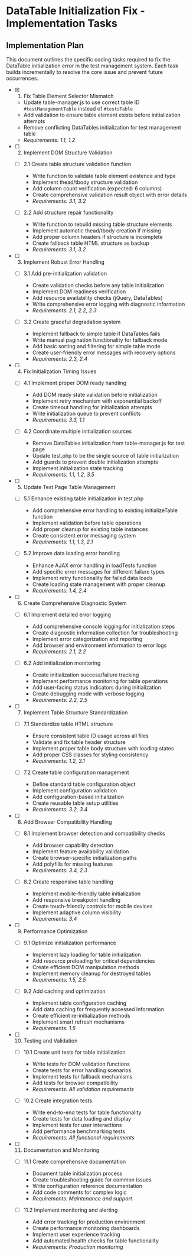 # DataTable Initialization Fix - Implementation Tasks

## Implementation Plan

This document outlines the specific coding tasks required to fix the DataTable initialization error in the test management system. Each task builds incrementally to resolve the core issue and prevent future occurrences.

- [x] 1. Fix Table Element Selector Mismatch



  - Update table-manager.js to use correct table ID `#testManagementTable` instead of `#testsTable`
  - Add validation to ensure table element exists before initialization attempts
  - Remove conflicting DataTables initialization for test management table
  - _Requirements: 1.1, 1.2_

- [ ] 2. Implement DOM Structure Validation
  - [ ] 2.1 Create table structure validation function
    - Write function to validate table element existence and type
    - Implement thead/tbody structure validation
    - Add column count verification (expected: 6 columns)
    - Create comprehensive validation result object with error details
    - _Requirements: 3.1, 3.2_

  - [ ] 2.2 Add structure repair functionality
    - Write function to rebuild missing table structure elements
    - Implement automatic thead/tbody creation if missing
    - Add proper column headers if structure is incomplete
    - Create fallback table HTML structure as backup
    - _Requirements: 3.1, 3.2_

- [ ] 3. Implement Robust Error Handling
  - [ ] 3.1 Add pre-initialization validation
    - Create validation checks before any table initialization
    - Implement DOM readiness verification
    - Add resource availability checks (jQuery, DataTables)
    - Write comprehensive error logging with diagnostic information
    - _Requirements: 2.1, 2.2, 2.3_

  - [ ] 3.2 Create graceful degradation system
    - Implement fallback to simple table if DataTables fails
    - Write manual pagination functionality for fallback mode
    - Add basic sorting and filtering for simple table mode
    - Create user-friendly error messages with recovery options
    - _Requirements: 2.3, 2.4_

- [ ] 4. Fix Initialization Timing Issues
  - [ ] 4.1 Implement proper DOM ready handling
    - Add DOM ready state validation before initialization
    - Implement retry mechanism with exponential backoff
    - Create timeout handling for initialization attempts
    - Write initialization queue to prevent conflicts
    - _Requirements: 3.3, 1.1_

  - [ ] 4.2 Coordinate multiple initialization sources
    - Remove DataTables initialization from table-manager.js for test page
    - Update test.php to be the single source of table initialization
    - Add guards to prevent double initialization attempts
    - Implement initialization state tracking
    - _Requirements: 1.1, 1.2, 3.5_

- [ ] 5. Update Test Page Table Management
  - [ ] 5.1 Enhance existing table initialization in test.php
    - Add comprehensive error handling to existing initializeTable function
    - Implement validation before table operations
    - Add proper cleanup for existing table instances
    - Create consistent error messaging system
    - _Requirements: 1.1, 1.3, 2.1_

  - [ ] 5.2 Improve data loading error handling
    - Enhance AJAX error handling in loadTests function
    - Add specific error messages for different failure types
    - Implement retry functionality for failed data loads
    - Create loading state management with proper cleanup
    - _Requirements: 1.4, 2.4_

- [ ] 6. Create Comprehensive Diagnostic System
  - [ ] 6.1 Implement detailed error logging
    - Add comprehensive console logging for initialization steps
    - Create diagnostic information collection for troubleshooting
    - Implement error categorization and reporting
    - Add browser and environment information to error logs
    - _Requirements: 2.1, 2.2_

  - [ ] 6.2 Add initialization monitoring
    - Create initialization success/failure tracking
    - Implement performance monitoring for table operations
    - Add user-facing status indicators during initialization
    - Create debugging mode with verbose logging
    - _Requirements: 2.2, 2.5_

- [ ] 7. Implement Table Structure Standardization
  - [ ] 7.1 Standardize table HTML structure
    - Ensure consistent table ID usage across all files
    - Validate and fix table header structure
    - Implement proper table body structure with loading states
    - Add proper CSS classes for styling consistency
    - _Requirements: 1.2, 3.1_

  - [ ] 7.2 Create table configuration management
    - Define standard table configuration object
    - Implement configuration validation
    - Add configuration-based initialization
    - Create reusable table setup utilities
    - _Requirements: 3.2, 3.4_

- [ ] 8. Add Browser Compatibility Handling
  - [ ] 8.1 Implement browser detection and compatibility checks
    - Add browser capability detection
    - Implement feature availability validation
    - Create browser-specific initialization paths
    - Add polyfills for missing features
    - _Requirements: 3.4, 2.3_

  - [ ] 8.2 Create responsive table handling
    - Implement mobile-friendly table initialization
    - Add responsive breakpoint handling
    - Create touch-friendly controls for mobile devices
    - Implement adaptive column visibility
    - _Requirements: 3.4_

- [ ] 9. Performance Optimization
  - [ ] 9.1 Optimize initialization performance
    - Implement lazy loading for table initialization
    - Add resource preloading for critical dependencies
    - Create efficient DOM manipulation methods
    - Implement memory cleanup for destroyed tables
    - _Requirements: 1.5, 2.5_

  - [ ] 9.2 Add caching and optimization
    - Implement table configuration caching
    - Add data caching for frequently accessed information
    - Create efficient re-initialization methods
    - Implement smart refresh mechanisms
    - _Requirements: 1.5_

- [ ] 10. Testing and Validation
  - [ ] 10.1 Create unit tests for table initialization
    - Write tests for DOM validation functions
    - Create tests for error handling scenarios
    - Implement tests for fallback mechanisms
    - Add tests for browser compatibility
    - _Requirements: All validation requirements_

  - [ ] 10.2 Create integration tests
    - Write end-to-end tests for table functionality
    - Create tests for data loading and display
    - Implement tests for user interactions
    - Add performance benchmarking tests
    - _Requirements: All functional requirements_

- [ ] 11. Documentation and Monitoring
  - [ ] 11.1 Create comprehensive documentation
    - Document table initialization process
    - Create troubleshooting guide for common issues
    - Write configuration reference documentation
    - Add code comments for complex logic
    - _Requirements: Maintenance and support_

  - [ ] 11.2 Implement monitoring and alerting
    - Add error tracking for production environment
    - Create performance monitoring dashboards
    - Implement user experience tracking
    - Add automated health checks for table functionality
    - _Requirements: Production monitoring_
